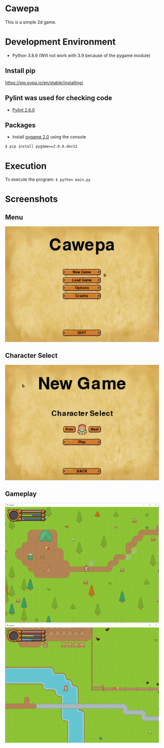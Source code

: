 # Cawepa

This is a simple 2d game.

# Development Environment

* Python 3.8.6 (Will not work with 3.9 because of the pygame module)
## Install pip
https://pip.pypa.io/en/stable/installing/

## Pylint was used for checking code
* [Pylint 2.6.0](https://pypi.org/project/pylint/)

## Packages
* Install [pygame 2.0](https://pypi.org/project/pygame/2.0.0.dev12/) using the console
```
$ pip install pygame==2.0.0.dev12
```

# Execution

To execute the program: `$ python main.py`

# Screenshots
## Menu
![Main Menu](screenshot.png)

## Character Select
![Character Select Menu](screenshot3.png)

## Gameplay
![Gameplay 1](screenshot1.png)
![Gameplay 2](screenshot2.png)